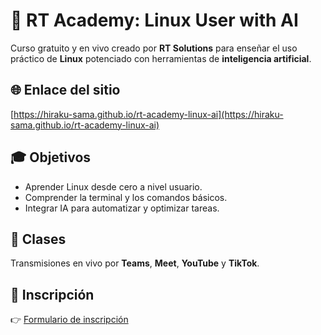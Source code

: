 # 🧠 RT Academy: Linux User with AI

Curso gratuito y en vivo creado por **RT Solutions** para enseñar el uso práctico de **Linux** potenciado con herramientas de **inteligencia artificial**.

## 🌐 Enlace del sitio
[https://hiraku-sama.github.io/rt-academy-linux-ai](https://hiraku-sama.github.io/rt-academy-linux-ai)

## 🎓 Objetivos
- Aprender Linux desde cero a nivel usuario.
- Comprender la terminal y los comandos básicos.
- Integrar IA para automatizar y optimizar tareas.

## 📅 Clases
Transmisiones en vivo por **Teams**, **Meet**, **YouTube** y **TikTok**.

## 📩 Inscripción
👉 [Formulario de inscripción](https://forms.gle/)

